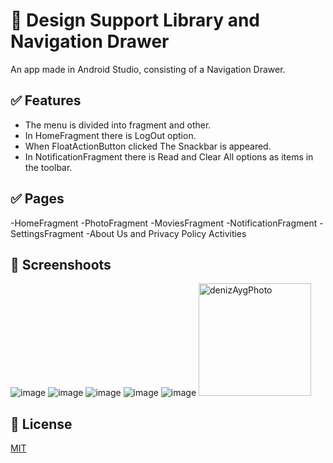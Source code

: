
# 📰 Design Support Library and Navigation Drawer

An app made in Android Studio, consisting of a Navigation Drawer.

## ✅ Features 
 - The menu is divided into fragment and other.
 - In HomeFragment there is LogOut option.
 - When FloatActionButton clicked The Snackbar is appeared.
 - In NotificationFragment there is Read and Clear All options as items in the toolbar.

## ✅ Pages
-HomeFragment
-PhotoFragment
-MoviesFragment
-NotificationFragment
-SettingsFragment
-About Us and Privacy Policy Activities

## 📸 Screenshoots 
![image](https://user-images.githubusercontent.com/65781156/144705915-01ae6e85-c75d-473e-ae3e-348056fc4298.png)
![image](https://user-images.githubusercontent.com/65781156/144706052-8ac4ba07-9abf-4919-8913-249dfd18e8c1.png)
![image](https://user-images.githubusercontent.com/65781156/144706240-941b11ec-e481-44dc-b93e-611a31fe0adb.png)
![image](https://user-images.githubusercontent.com/65781156/144706255-26ba888a-fbf7-4996-bf9a-a524606e058a.png)
![image](https://user-images.githubusercontent.com/65781156/144706309-038ec8e6-94bb-4004-ab89-f144d8c893b7.png)
<img width="180" alt="denizAygPhoto" src="https://user-images.githubusercontent.com/65781156/144720519-55d5a8ba-c3a4-4e61-b048-d141bba0a6aa.png">

## 📄 License
[MIT](https://choosealicense.com/licenses/mit/)
